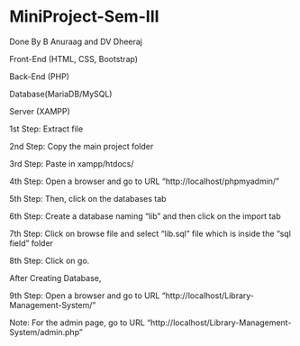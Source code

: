 # MiniProject-Sem-III
Done By B Anuraag and DV Dheeraj

Front-End (HTML, CSS, Bootstrap)

Back-End (PHP)

Database(MariaDB/MySQL)

Server (XAMPP)

1st Step: Extract file

2nd Step: Copy the main project folder

3rd Step: Paste in xampp/htdocs/

4th Step: Open a browser and go to URL “http://localhost/phpmyadmin/”

5th Step: Then, click on the databases tab

6th Step: Create a database naming “lib” and then click on the import tab

7th Step: Click on browse file and select “lib.sql” file which is inside the “sql field” folder

8th Step: Click on go.

After Creating Database,

9th Step: Open a browser and go to URL “http://localhost/Library-Management-System/”

Note: For the admin page, go to URL “http://localhost/Library-Management-System/admin.php”

